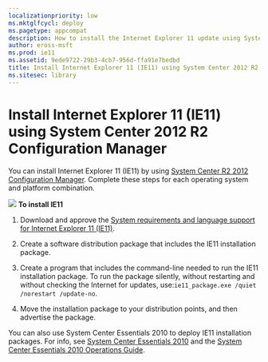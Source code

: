 ```yaml
---
localizationpriority: low
ms.mktglfcycl: deploy
ms.pagetype: appcompat
description: How to install the Internet Explorer 11 update using System Center 2012 R2 Configuration Manager
author: eross-msft
ms.prod: ie11
ms.assetid: 9ede9722-29b3-4cb7-956d-ffa91e7bedbd
title: Install Internet Explorer 11 (IE11) using System Center 2012 R2 Configuration Manager (Internet Explorer 11 for IT Pros)
ms.sitesec: library
---
```



# Install Internet Explorer 11 (IE11) using System Center 2012 R2 Configuration Manager
You can install Internet Explorer 11 (IE11) by using [System Center R2 2012 Configuration Manager](http://go.microsoft.com/fwlink/p/?linkid=276664). Complete these steps for each operating system and platform combination.

 ![](images/wedge.gif) **To install IE11**

1.  Download and approve the [System requirements and language support for Internet Explorer 11 (IE11)](system-requirements-and-language-support-for-ie11.md).

2.  Create a software distribution package that includes the IE11 installation package.

3.  Create a program that includes the command-line needed to run the IE11 installation package. To run the package silently, without restarting and without checking the Internet for updates, use:`ie11_package.exe /quiet /norestart /update-no`.

4.  Move the installation package to your distribution points, and then advertise the package.

You can also use System Center Essentials 2010 to deploy IE11 installation packages. For info, see [System Center Essentials 2010](http://go.microsoft.com/fwlink/p/?linkid=395200) and the [System Center Essentials 2010 Operations Guide](http://go.microsoft.com/fwlink/p/?LinkId=214266).

 

 



